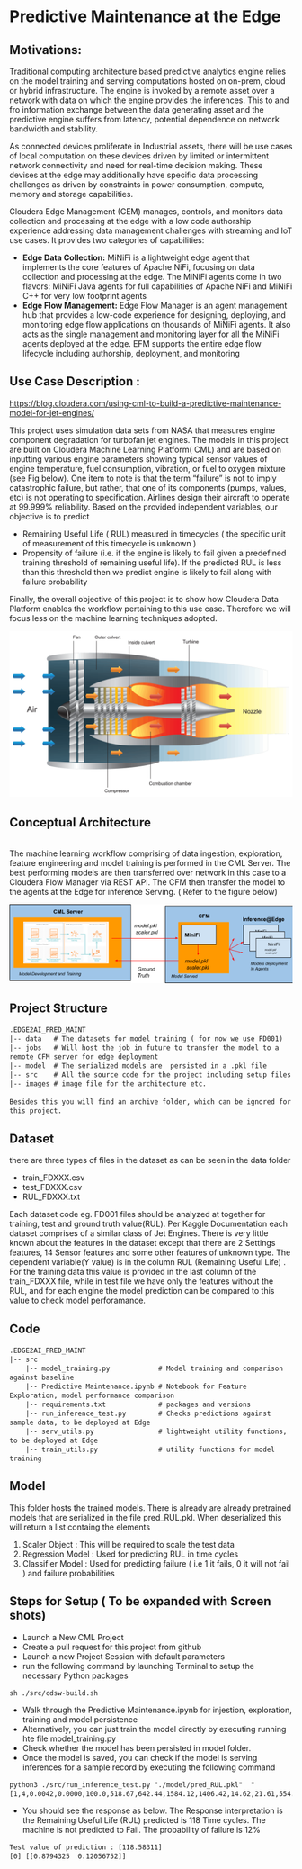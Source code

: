 # **Predictive Maintenance at the Edge**
## **Motivations:**

Traditional computing architecture based predictive analytics engine relies on the model training and serving computations hosted on on-prem, cloud or hybrid infrastructure. The engine is invoked by a remote asset over a network with data on which the engine provides the inferences. This to and fro information exchange between the data generating asset and the predictive engine suffers from latency, potential dependence on network bandwidth and stability.

As connected devices proliferate in Industrial assets, there will be use cases of local computation on these devices driven by limited or intermittent network connectivity and need for real-time decision making. These devises at the edge may additionally have specific data processing challenges as driven by constraints in  power consumption, compute, memory and storage capabilities. 

Cloudera Edge Management (CEM) manages, controls, and monitors data collection and processing at the edge with a low code authorship experience addressing data management challenges with streaming and IoT use cases.
It provides two categories of capabilities:<br>
* **Edge Data Collection:** MiNiFi is a lightweight edge agent that implements the core features of Apache NiFi, focusing on data collection and processing at the edge. The MiNiFi agents come in two flavors: MiNiFi Java agents for full capabilities of Apache NiFi and MiNiFi C++ for very low footprint agents
* **Edge Flow Management:** Edge Flow Manager is an agent management hub that provides a low-code experience for designing, deploying, and monitoring edge flow applications on thousands of MiNiFi agents. It also acts as the single management and monitoring layer for all the MiNiFi agents deployed at the edge. EFM supports the entire edge flow lifecycle including authorship, deployment, and monitoring  

## **Use Case Description :** 
https://blog.cloudera.com/using-cml-to-build-a-predictive-maintenance-model-for-jet-engines/

This project uses simulation data sets from NASA that measures engine component degradation for turbofan jet engines. The models in this project are built on Cloudera Machine Learning Platform( CML) and are based on inputting various engine parameters showing typical sensor values of engine temperature, fuel consumption, vibration, or fuel to oxygen mixture (see Fig below). One item to note is that the term “failure” is not to imply catastrophic failure, but rather, that one of its components (pumps, values, etc) is not operating to specification. Airlines design their aircraft to operate at 99.999% reliability. 
Based on the provided independent variables, our objective is to predict  
- Remaining Useful Life ( RUL) measured in timecycles ( the specific unit of measurement of this timecycle is unknown )
- Propensity of failure (i.e. if the engine is likely to fail given a predefined training threshold of remaining useful life). If the predicted RUL is less than this threshold then we predict engine is likely to fail along with failure probability

Finally, the overall objective of this project is to show how Cloudera Data Platform enables the workflow pertaining to this use case. Therefore we will focus less on the machine learning techniques adopted.  

![](./images/jet-engine-graphic.png?raw=true "Optional Title")

## **Conceptual Architecture**
<br>
The machine learning workflow comprising of data ingestion, exploration, feature engineering and model training is performed in the CML Server. The best performing models are then transferred over network in this case to a Cloudera Flow Manager via REST API. The CFM then transfer the model to the agents at the Edge for inference Serving. ( Refer to the figure below)

![Architectural View](./images/Architecture.png?raw=true "Optional Title")

## **Project Structure**
````
.EDGE2AI_PRED_MAINT
|-- data   # The datasets for model training ( for now we use FD001)
|-- jobs   # Will host the job in future to transfer the model to a remote CFM server for edge deployment 
|-- model  # The serialized models are  persisted in a .pkl file 
|-- src    # All the source code for the project including setup files
|-- images # image file for the architecture etc. 

Besides this you will find an archive folder, which can be ignored for this project. 
````
## **Dataset**
there are three types of  files in the dataset as can be seen in the data folder
- train_FDXXX.csv  
- test_FDXXX.csv
- RUL_FDXXX.txt

Each dataset code  eg. FD001 files should be analyzed at together for training, test and ground truth value(RUL). Per Kaggle Documentation each dataset comprises of a similar class of Jet Engines. There is very little known about the features in the dataset except that there are 2 Settings features, 14 Sensor features and some other features of unknown  type. The dependent variable(Y value) is in the column RUL (Remaining Useful Life) . For the training data this value is provided in the last column of the train_FDXXX file, while in test file we have only the features without the RUL, and for each engine the model prediction can be compared to this value to check model perforamance. 


## **Code**
````
.EDGE2AI_PRED_MAINT
|-- src
    |-- model_training.py            # Model training and comparison against baseline
    |-- Predictive Maintenance.ipynb # Notebook for Feature Exploration, model performance comparison
    |-- requirements.txt             # packages and versions
    |-- run_inference_test.py        # Checks predictions against sample data, to be deployed at Edge
    |-- serv_utils.py                # lightweight utility functions, to be deployed at Edge
    |-- train_utils.py               # utility functions for model training

````
## **Model**
This folder hosts the trained models. There is already are already pretrained models that are serialized in the file pred_RUL.pkl. When deserialized this will return a list containg the elements <br>
1. Scaler Object : This will be required to scale the test data 
2. Regression Model : Used for predicting RUL in time cycles
3. Classifier Model : Used for predicting failure ( i.e 1 it fails, 0 it will not fail ) and failure probabilities

## Steps for Setup ( To be expanded with Screen shots)
-  Launch a New CML Project 
-  Create a pull request for this project from github
-  Launch a new Project Session with default parameters
-  run the following command by launching Terminal to setup the necessary Python packages 
````
sh ./src/cdsw-build.sh
````
-  Walk through the Predictive Maintenance.ipynb for injestion, exploration, training and model persistence
-  Alternatively, you can just train the model directly by executing running hte file model_training.py
- Check whether the model has been persisted in model folder.
- Once the model is saved, you can check if the model is serving inferences for a sample record by executing the following command 
````
python3 ./src/run_inference_test.py "./model/pred_RUL.pkl"  "[1,4,0.0042,0.0000,100.0,518.67,642.44,1584.12,1406.42,14.62,21.61,554.07,2388.03,9045.29,1.30,47.28,521.38,2388.05,8132.90,8.3917,0.03,391,2388,100.00,39.00,23.3737]"
````
- You should see the response as below. The Response interpretation is the Remaining Useful Life (RUL) predicted is 118 Time cycles. The machine is not predicted to Fail. The probability of failure is 12%
`````
Test value of prediction : [118.58311]
[0] [[0.8794325  0.12056752]]
`````